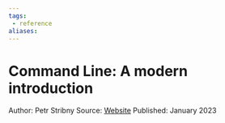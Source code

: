 ```yaml
---
tags:
 - reference
aliases:
---
```


# Command Line: A modern introduction

Author: Petr Stribny
Source: [Website](https://stribny.name/blog/command-line-book/)
Published: January 2023
